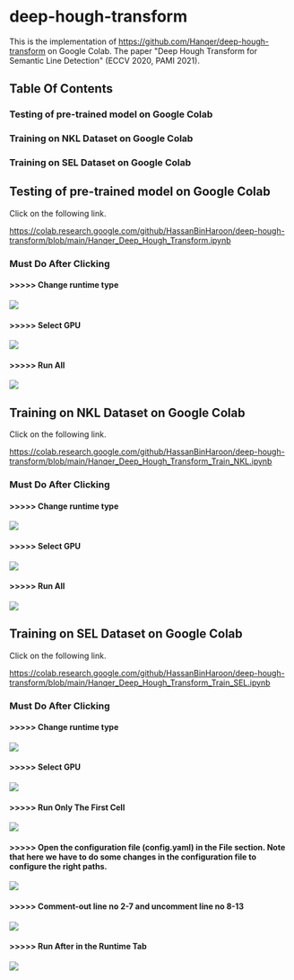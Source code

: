 
# deep-hough-transform

This is the implementation of https://github.com/Hanqer/deep-hough-transform on Google Colab. The paper "Deep Hough Transform for Semantic Line Detection" (ECCV 2020, PAMI 2021).

## Table Of Contents

   ### Testing of pre-trained model on Google Colab
   ### Training on NKL Dataset on Google Colab
   ### Training on SEL Dataset on Google Colab

## Testing of pre-trained model on Google Colab


Click on the following link.

https://colab.research.google.com/github/HassanBinHaroon/deep-hough-transform/blob/main/Hanqer_Deep_Hough_Transform.ipynb
### Must Do After Clicking 

#### >>>>> Change runtime type

![](https://github.com/HassanBinHaroon/deep-hough-transform/blob/main/Images/im1.png)

#### >>>>> Select GPU

![](https://github.com/HassanBinHaroon/deep-hough-transform/blob/main/Images/im2.png)

#### >>>>> Run All

![](https://github.com/HassanBinHaroon/deep-hough-transform/blob/main/Images/im3.png)

## Training on NKL Dataset on Google Colab


Click on the following link.

https://colab.research.google.com/github/HassanBinHaroon/deep-hough-transform/blob/main/Hanqer_Deep_Hough_Transform_Train_NKL.ipynb
### Must Do After Clicking 

#### >>>>> Change runtime type

![](https://github.com/HassanBinHaroon/deep-hough-transform/blob/main/Images/im1.png)

#### >>>>> Select GPU

![](https://github.com/HassanBinHaroon/deep-hough-transform/blob/main/Images/im2.png)

#### >>>>> Run All

![](https://github.com/HassanBinHaroon/deep-hough-transform/blob/main/Images/im3.png)

## Training on SEL Dataset on Google Colab


Click on the following link.

https://colab.research.google.com/github/HassanBinHaroon/deep-hough-transform/blob/main/Hanqer_Deep_Hough_Transform_Train_SEL.ipynb

### Must Do After Clicking 

#### >>>>> Change runtime type

![](https://github.com/HassanBinHaroon/deep-hough-transform/blob/main/Images/im1.png)

#### >>>>> Select GPU

![](https://github.com/HassanBinHaroon/deep-hough-transform/blob/main/Images/im2.png)

#### >>>>> Run Only The First Cell

![](https://github.com/HassanBinHaroon/deep-hough-transform/blob/main/Images/im4.png)

#### >>>>> Open the configuration file (config.yaml) in the File section. Note that here we have to do some changes in the configuration file to configure the right paths. 

![](https://github.com/HassanBinHaroon/deep-hough-transform/blob/main/Images/im5.png)

#### >>>>> Comment-out line no 2-7 and uncomment line no 8-13 

![](https://github.com/HassanBinHaroon/deep-hough-transform/blob/main/Images/im6.png)

#### >>>>> Run After in the Runtime Tab

![](https://github.com/HassanBinHaroon/deep-hough-transform/blob/main/Images/im7.png)

